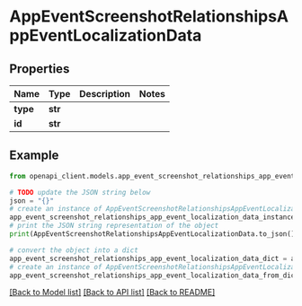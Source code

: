 # AppEventScreenshotRelationshipsAppEventLocalizationData


## Properties

Name | Type | Description | Notes
------------ | ------------- | ------------- | -------------
**type** | **str** |  | 
**id** | **str** |  | 

## Example

```python
from openapi_client.models.app_event_screenshot_relationships_app_event_localization_data import AppEventScreenshotRelationshipsAppEventLocalizationData

# TODO update the JSON string below
json = "{}"
# create an instance of AppEventScreenshotRelationshipsAppEventLocalizationData from a JSON string
app_event_screenshot_relationships_app_event_localization_data_instance = AppEventScreenshotRelationshipsAppEventLocalizationData.from_json(json)
# print the JSON string representation of the object
print(AppEventScreenshotRelationshipsAppEventLocalizationData.to_json())

# convert the object into a dict
app_event_screenshot_relationships_app_event_localization_data_dict = app_event_screenshot_relationships_app_event_localization_data_instance.to_dict()
# create an instance of AppEventScreenshotRelationshipsAppEventLocalizationData from a dict
app_event_screenshot_relationships_app_event_localization_data_from_dict = AppEventScreenshotRelationshipsAppEventLocalizationData.from_dict(app_event_screenshot_relationships_app_event_localization_data_dict)
```
[[Back to Model list]](../README.md#documentation-for-models) [[Back to API list]](../README.md#documentation-for-api-endpoints) [[Back to README]](../README.md)


